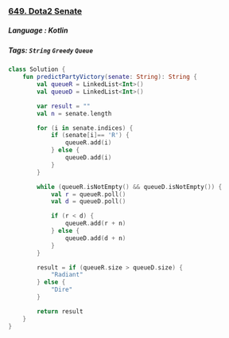 ### [649. Dota2 Senate](https://leetcode.com/problems/dota2-senate/description/)

##### Language : Kotlin

##### Tags: `String` `Greedy` `Queue`

```kotlin
class Solution {
    fun predictPartyVictory(senate: String): String {
        val queueR = LinkedList<Int>()
        val queueD = LinkedList<Int>()

        var result = ""
        val n = senate.length

        for (i in senate.indices) {
            if (senate[i]== 'R') {
                queueR.add(i)
            } else {
                queueD.add(i)
            }
        }

        while (queueR.isNotEmpty() && queueD.isNotEmpty()) {
            val r = queueR.poll()
            val d = queueD.poll()

            if (r < d) {
                queueR.add(r + n)
            } else {
                queueD.add(d + n)
            }
        }

        result = if (queueR.size > queueD.size) {
            "Radiant"
        } else {
            "Dire"
        }

        return result
    }
}
```

